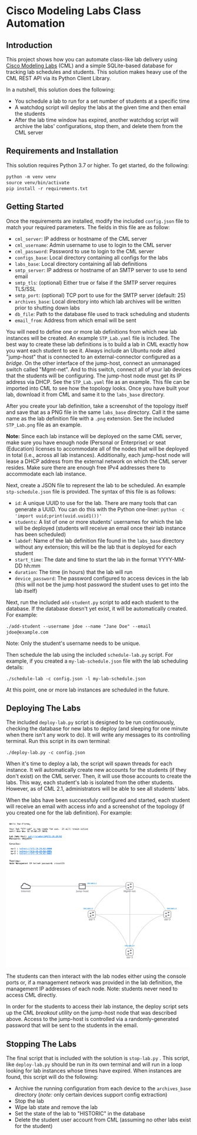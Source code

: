 # Cisco Modeling Labs Class Automation

## Introduction

This project shows how you can automate class-like lab delivery using [Cisco Modeling Labs](https://developer.cisco.com/modeling-labs) (CML) and a simple SQLite-based
database for tracking lab schedules and students.  This solution makes heavy use of the CML REST API via its Python
Client Library.

In a nutshell, this solution does the following:

-   You schedule a lab to run for a set number of students at a specific time
-   A watchdog script will deploy the labs at the given time and then email the students
-   After the lab time window has expired, another watchdog script will archive the labs' configurations, stop them, and delete them from the CML server

## Requirements and Installation

This solution requires Python 3.7 or higher.  To get started, do the following:

```shell
python -m venv venv
source venv/bin/activate
pip install -r requirements.txt
```

## Getting Started

Once the requirements are installed, modify the included `config.json` file to match your required parameters.  The fields in this file are as follow:

-   `cml_server`: IP address or hostname of the CML server
-   `cml_username`: Admin username to use to login to the CML server
-   `cml_password`: Password to use to login to the CML server
-   `configs_base`: Local directory containing all configs for the labs
-   `labs_base`: Local directory containing all lab definitions
-   `smtp_server`: IP address or hostname of an SMTP server to use to send email
-   `smtp_tls`: (optional) Either true or false if the SMTP server requires TLS/SSL
-   `smtp_port`: (optional) TCP port to use for the SMTP server (default: 25)
-   `archives_base`: Local directory into which lab archives will be written prior to shutting down labs
-   `db_file`: Path to the database file used to track scheduling and students
-   `email_from`: Address from which email will be sent

You will need to define one or more lab definitions from which new lab instances will be created.  An example `STP_Lab.yaml` file is included.  The best way to
create these lab definitions is to build a lab in CML exactly how you want each student to see it.  Always include an Ubuntu node alled "jump-host" that is connected
to an external-connector configured as a _bridge_.  On the other interface of the jump-host, connect an unmanaged switch called "Mgmt-net".  And to this switch, connect
all of your lab devices that the students will be configuring.  The jump-host node must get its IP address via DHCP.  See the `STP_Lab.yaml` file as an example.  This file
can be imported into CML to see how the topology looks.  Once you have built your lab, download it from CML and same it to the `labs_base` directory.

After you create your lab definition, take a screenshot of the topology itself and save that as a PNG file in the same `labs_base` directory.  Call it the same name as the
lab definition file with a `.png` extension.  See the included `STP_Lab.png` file as an example.

**Note:** Since each lab instance will be deployed on the same CML server, make sure you have enough node (Personal or Enterprise) or seat (Education) licenses to accommodate
all of the nodes that will be deployed in total (i.e., across all lab instances).  Additionally, each jump-host node will lease a DHCP address from the external network on which
the CML server resides.  Make sure there are enough free IPv4 addresses there to accommodate each lab instance.

Next, create a JSON file to represent the lab to be scheduled.  An example `stp-schedule.json` file is provided.
The syntax of this file is as follows:

-   `id`: A unique UUID to use for the lab.  There are many tools that can generate a UUID.  You can do this with the Python one-liner: `python -c 'import uuid;print(uuid.uuid1())'`
-   `students`: A list of one or more students' usernames for which the lab will be deployed (students will receive an email once their lab instance has been scheduled)
-   `labdef`: Name of the lab definition file found in the `labs_base` directory without any extension; this will be the lab that is deployed for each student
-   `start_time`: The date and time to start the lab in the format YYYY-MM-DD hh:mm
-   `duration`: The time (in hours) that the lab will run
-   `device_password`: The password configured to access devices in the lab (this will not be the jump host password the student uses to get into the lab itself)

Next, run the included `add-student.py` script to add each student to the database.  If the database doesn't yet exist, it will be automatically created.
For example:

```shell
./add-student --username jdoe --name "Jane Doe" --email jdoe@example.com
```

Note: Only the student's username needs to be unique.  

Then schedule the lab using the included `schedule-lab.py` script.  For example, if you created a `my-lab-schedule.json` file with the lab scheduling details:

```shell
./schedule-lab -c config.json -l my-lab-schedule.json
```

At this point, one or more lab instances are scheduled in the future.

## Deploying The Labs

The included `deploy-lab.py` script is designed to be run continuously, checking the database for new labs to deploy (and sleeping for one minute when there
isn't any work to do).  It will write any messages to its controlling terminal.  Run this script in its own terminal:

```shell
./deploy-lab.py -c config.json
```

When it's time to deploy a lab, the script will spawn threads for each instance.  It will automatically create new accounts for the students (if they don't exist)
on the CML server.  Then, it will use those accounts to create the labs.  This way, each student's lab is isolated from the other students.  However, as of CML 2.1, 
administrators will be able to see all students' labs.

When the labs have been successfuly configured and started, each student will receive an email with access info and a screenshot of the topology (if you created one for
the lab definition).  For example:

![Example Email](static/emailss.png)

The students can then interact with the lab nodes either using the console ports or, if a management network was provided in the lab definition, the management IP
addresses of each node.  Note: students never need to access CML directly.

In order for the students to access their lab instance, the deploy script sets up the CML _breakout utility_ on the jump-host node that was described above.  Access
to the jump-host is controlled via a randomly-generated password that will be sent to the students in the email.

## Stopping The Labs

The final script that is included with the solution is `stop-lab.py` .  This script, like `deploy-lab.py` should be run in its own terminal and will run in a loop
looking for lab instances whose times have expired.  When instances are found, this script will do the following:

-   Archive the running configuration from each device to the `archives_base` directory (_note:_ only certain devices support config extraction)
-   Stop the lab
-   Wipe lab state and remove the lab
-   Set the state of the lab to "HISTORIC" in the database
-   Delete the student user account from CML (assuming no other labs exist for the student)
